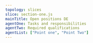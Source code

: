 ```yaml
---
topology: slices
slice: section-one.js
mainTitle: Open positions DE
agentOne: Tasks and responsibilities
agentTwo: Required qualifications
agentList: ["Point one", "Point Two"]
---
```

